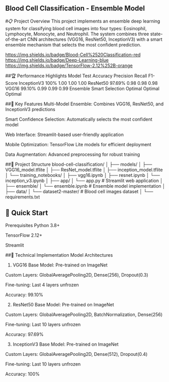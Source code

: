 ## Blood Cell Classification - Ensemble Model
#📋 Project Overview
This project implements an ensemble deep learning system for classifying blood cell images into four types: Eosinophil, Lymphocyte, Monocyte, and Neutrophil. The system combines three state-of-the-art CNN architectures (VGG16, ResNet50, InceptionV3) with a smart ensemble mechanism that selects the most confident prediction.

https://img.shields.io/badge/Blood-Cell%2520Classification-red
https://img.shields.io/badge/Deep-Learning-blue
https://img.shields.io/badge/TensorFlow-2.12%252B-orange

##🏆 Performance Highlights
Model	Test Accuracy	Precision	Recall	F1-Score
InceptionV3	100%	1.00	1.00	1.00
ResNet50	97.69%	0.98	0.98	0.98
VGG16	99.10%	0.99	0.99	0.99
Ensemble	Smart Selection	Optimal	Optimal	Optimal


##🎯 Key Features
Multi-Model Ensemble: Combines VGG16, ResNet50, and InceptionV3 predictions

Smart Confidence Selection: Automatically selects the most confident model

Web Interface: Streamlit-based user-friendly application

Mobile Optimization: TensorFlow Lite models for efficient deployment

Data Augmentation: Advanced preprocessing for robust training

##📁 Project Structure
blood-cell-classification/
│
├── models/
│   ├── VGG16_model.tflite
│   ├── ResNet_model.tflite
│   ├── inception_model.tflite
│   └── training_notebooks/
│       ├── vgg16.ipynb
│       ├── resnet.ipynb
│       └── inception_v3.ipynb
│
├── app/
│   └── app.py              # Streamlit web application
│
├── ensemble/
│   └── ensemble.ipynb      # Ensemble model implementation
│
├── data/
│   └── dataset2-master/    # Blood cell images dataset
│
└── requirements.txt

## 🚀 Quick Start
Prerequisites
Python 3.8+

TensorFlow 2.12+

Streamlit

##🔬 Technical Implementation
Model Architectures
1. VGG16
Base Model: Pre-trained on ImageNet

Custom Layers: GlobalAveragePooling2D, Dense(256), Dropout(0.3)

Fine-tuning: Last 4 layers unfrozen

Accuracy: 99.10%

2. ResNet50
Base Model: Pre-trained on ImageNet

Custom Layers: GlobalAveragePooling2D, BatchNormalization, Dense(256)

Fine-tuning: Last 10 layers unfrozen

Accuracy: 97.69%

3. InceptionV3
Base Model: Pre-trained on ImageNet

Custom Layers: GlobalAveragePooling2D, Dense(512), Dropout(0.4)

Fine-tuning: Last 10 layers unfrozen

Accuracy: 100%
